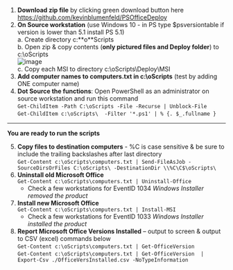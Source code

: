 
1.	**Download zip file** by clicking green download button here https://github.com/kevinblumenfeld/PSOfficeDeploy   
2.	**On Source workstation** (use Windows 10 - in PS type $psversiontable if version is lower than 5.1 install PS 5.1)  
    a.	Create directory c:\**o**Scripts  
    b.	Open zip & copy contents (**only pictured files and Deploy folder**) to c:\oScripts  
    ![image](https://user-images.githubusercontent.com/28877715/29216887-0b82e146-7e7e-11e7-80ce-1eceb77bfbc3.png)   
    c.	Copy each MSI to directory c:\oScripts\Deploy\MSI  
3.	**Add computer names to computers.txt in c:\oScripts** (test by adding ONE computer name)  
4.	**Dot Source the functions**: Open PowerShell as an administrator on source workstation and run this command  
    ```Get-ChildItem -Path C:\oScripts -File -Recurse | Unblock-File```  
    ```Get-ChildItem c:\oScripts\  -Filter '*.ps1' | % {. $_.fullname }```

------------------------------------------
**You are ready to run the scripts**


5.	**Copy files to destination computers** - %C is case sensitive & be sure to include the trailing backslashes after last directory  
    ```Get-Content c:\oScripts\computers.txt | Send-FileAsJob -SourceDirsOrFiles C:\oScripts\ -DestinationDir \\%C\C$\oScripts\```  
6.	**Uninstall old Microsoft Office**  
    ```Get-Content c:\oScripts\computers.txt | Uninstall-Office```  
      * Check a few workstations for EventID 1034 _Windows Installer removed the product_
7.	**Install new Microsoft Office**  
    ```Get-Content c:\oScripts\computers.txt | Install-MSI```  
      * Check a few workstations for EventID 1033 _Windows Installer installed the product_
8.	**Report Microsoft Office Versions Installed** – output to screen & output to CSV (excel) commands below  
    ```Get-Content c:\oScripts\computers.txt | Get-OfficeVersion```  
    ```Get-Content c:\oScripts\computers.txt | Get-OfficeVersion  | Export-Csv ./OfficeVersInstalled.csv -NoTypeInformation```  
